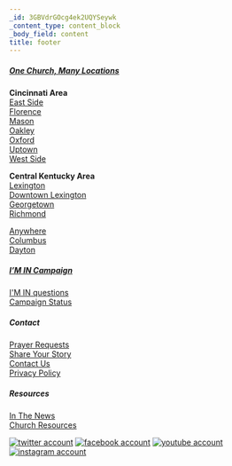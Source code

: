 ```yaml
---
_id: 3GBVdrGOcg4ek2UQYSeywk
_content_type: content_block
_body_field: content
title: footer
---
```


<div class="container">
<div class="row">
<div class="col-sm-2 push-bottom">
<h5><a href="https://int.crossroads.net/locations/">One Church, Many Locations</a></h5>
<p><strong>Cincinnati Area</strong><br><a href="https://int.crossroads.net/eastside/">East Side</a><a href="https://int.crossroads.net/florence/"><br>Florence</a> <br><a href="https://int.crossroads.net/mason/">Mason</a> <br><a href="https://int.crossroads.net/oakley/" data-automation-id="footer-oakley-location">Oakley</a><br><a href="https://int.crossroads.net/oxford/">Oxford</a> <br><a href="https://int.crossroads.net/uptown/">Uptown</a><br><a href="https://int.crossroads.net/westside/">West Side</a></p>
<p><strong>Central Kentucky Area</strong><br><a href="https://int.crossroads.net/lexington/" class="ss-broken ss-broken">Lexington</a><br><a href="https://int.crossroads.net/downtownlex/" class="ss-broken ss-broken">Downtown Lexington</a><br><a href="https://int.crossroads.net/georgetown/" class="ss-broken ss-broken">Georgetown</a><br><a href="https://int.crossroads.net/richmond/" class="ss-broken ss-broken">Richmond</a></p>
<p><a href="https://int.crossroads.net/live/" class="ss-broken ss-broken ss-broken ss-broken ss-broken ss-broken ss-broken ss-broken ss-broken ss-broken ss-broken ss-broken ss-broken ss-broken ss-broken ss-broken ss-broken ss-broken ss-broken ss-broken ss-broken ss-broken ss-broken ss-broken">Anywhere</a><br><a href="https://int.crossroads.net/columbus/">Columbus</a><br><a href="https://int.crossroads.net/dayton/">Dayton</a></p>
</div>
<div class="col-sm-2 push-bottom">
<h5><a href="http://imincampaign.net/" target="_blank">I’M IN Campaign</a></h5>
<p><!--<a href="[sitetree_link,id=2876]">Commit to I'M IN</a><br />--> <a href="mailto:campaign@crossroads.net">I'M IN questions</a><br><a href="https://int.crossroads.net/leaveyourmark">Campaign Status</a></p>
</div>
<div class="col-sm-2 open push-bottom">
<h5>Contact</h5>
<p><a href="https://int.crossroads.net/prayer/">Prayer Requests</a> <br><a href="https://int.crossroads.net/shareyourstory/">Share Your Story</a> <br><a href="https://int.crossroads.net/contactus/">Contact Us</a> <br><a href="https://int.crossroads.net/privacypolicy/">Privacy Policy</a></p>
</div>
<div class="col-sm-2 open push-bottom">
<h5>Resources</h5>
<p><a href="https://int.crossroads.net/inthenews/">In The News</a><br><a href="https://int.crossroads.net/churchresources/">Church Resources</a></p>
</div>
<div class="col-sm-4 social-icons"><a href="https://twitter.com/crdschurch/" target="_blank" class="text-center"><img src="//d1tmclqz61gqwd.cloudfront.net/images/twitter.svg" alt="twitter account" title="twitter account"></a> <a href="https://www.facebook.com/crdschurch/?_rdr=p" target="_blank" class="text-center"> <img src="//d1tmclqz61gqwd.cloudfront.net/images/facebook.svg" alt="facebook account" title="facebook account"></a> <a href="https://www.youtube.com/user/crdschurch" target="_blank" class="text-center"> <img src="//d1tmclqz61gqwd.cloudfront.net/images/youtube.svg" alt="youtube account" title="youtube account"></a> <a href="https://www.instagram.com/crdschurch/" target="_blank" class="text-center"> <img src="//d1tmclqz61gqwd.cloudfront.net/images/instagram.svg" alt="instagram account" title="instagram account"></a></div>
</div>
</div>
